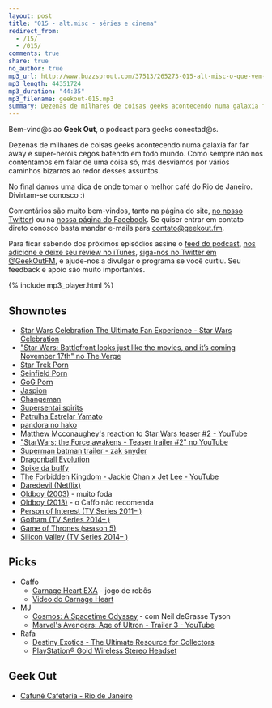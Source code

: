 ```yaml
---
layout: post
title: "015 - alt.misc - séries e cinema"
redirect_from:
  - /15/
  - /015/
comments: true
share: true
no_author: true
mp3_url: http://www.buzzsprout.com/37513/265273-015-alt-misc-o-que-vem-por-ai-nas-series-e-cinema.mp3
mp3_length: 44351724
mp3_duration: "44:35"
mp3_filename: geekout-015.mp3
summary: Dezenas de milhares de coisas geeks acontecendo numa galaxia far far away e super-heróis cegos batendo em todo mundo. Como sempre não nos contentamos em falar de uma coisa só, mas desviamos por vários caminhos bizarros ao redor desses assuntos. No final damos uma dica de onde tomar o melhor café do Rio de Janeiro. Divirtam-se conosco :)
---
```


Bem-vind@s ao **Geek Out**, o podcast para geeks conectad@s.

Dezenas de milhares de coisas geeks acontecendo numa galaxia far far away e super-heróis cegos batendo em todo mundo. Como sempre não nos contentamos em falar de uma coisa só, mas desviamos por vários caminhos bizarros ao redor desses assuntos.

No final damos uma dica de onde tomar o melhor café do Rio de Janeiro. Divirtam-se conosco :)

Comentários são muito bem-vindos, tanto na página do site, [no nosso Twitter](https://twitter.com/geekoutfm)) ou na [nossa página do Facebook](https://www.facebook.com/geekoutfm). Se quiser entrar em contato direto conosco basta mandar e-mails para [contato@geekout.fm](mailto:contato@geekout.fm).

Para ficar sabendo dos próximos episódios assine o [feed do podcast](/feed.xml), [nos adicione e deixe seu review no iTunes](https://itunes.apple.com/br/podcast/geek-out/id956387481), [siga-nos no Twitter em @GeekOutFM](https://twitter.com/GeekoutFM), e ajude-nos a divulgar o programa se você curtiu. Seu feedback e apoio são muito importantes.

{% include mp3_player.html %}

## Shownotes
* [Star Wars Celebration The Ultimate Fan Experience - Star Wars Celebration](http://www.starwarscelebration.com/)
* ["Star Wars: Battlefront looks just like the movies, and it’s coming November 17th" no The Verge](http://www.theverge.com/2015/4/17/8439267/star-wars-battlefront-release-date-2015)
* [Star Trek Porn](https://www.youtube.com/watch?v=14IY-PreyW0)
* [Seinfield Porn](https://www.youtube.com/watch?v=_MyZg7E27cw)
* [GoG Porn](http://io9.com/first-exclusive-look-at-the-guardians-of-the-galaxy-por-1691834557)
* [Jaspion](http://pt.wikipedia.org/wiki/Jaspion)
* [Changeman](http://en.wikipedia.org/wiki/Dengeki_Sentai_Changeman)
* [Supersentai spirits](https://www.youtube.com/watch?v=qoKaSBW1rHs)
* [Patrulha Estrelar Yamato](http://pt.wikipedia.org/wiki/Space_Battleship_Yamato)
* [pandora no hako](http://www.dailymotion.com/video/x27obk_pandora-no-hako-changeman-flashman_music)
* [Matthew Mcconaughey's reaction to Star Wars teaser #2 - YouTube](https://www.youtube.com/watch?v=PYHdQUyOunA)
* ["StarWars: the Force awakens - Teaser trailer #2" no YouTube](https://www.youtube.com/watch?v=ngElkyQ6Rhs)
* [Superman batman trailer - zak snyder](https://www.youtube.com/watch?v=IwfUnkBfdZ4)
* [Dragonball Evolution](https://www.youtube.com/watch?v=Yo4t8PeqJ6E)
* [Spike da buffy](http://pt.wikipedia.org/wiki/Spike_%28Buffy_the_Vampire_Slayer%29)
* [The Forbidden Kingdom - Jackie Chan x Jet Lee - YouTube](https://www.youtube.com/watch?v=h_wvv_qOvRs)
* [Daredevil (Netflix)](http://marvel.com/news/group/132/daredevil_netflix?&options%5Boffset%5D=0&totalcount=20)
* [Oldboy (2003)](http://www.imdb.com/title/tt0364569/) - muito foda
* [Oldboy (2013)](http://www.imdb.com/title/tt1321511/) - o Caffo não recomenda
* [Person of Interest (TV Series 2011– )](http://www.imdb.com/title/tt1839578/)
* [Gotham (TV Series 2014– )](http://www.imdb.com/title/tt3749900/)
* [Game of Thrones (season 5)](http://en.wikipedia.org/wiki/Game_of_Thrones_%28season_5%29)
* [Silicon Valley (TV Series 2014– )](http://www.imdb.com/title/tt2575988/)

## Picks
* Caffo
  * [Carnage Heart EXA](https://store.playstation.com/#!/en-us/games/carnage-heart-exa/cid=UP1014-NPUH10188_00-CARNAGEHEARTEXAE) - jogo de robôs
  * [Video do Carnage Heart](https://www.youtube.com/watch?v=cnc5Adi6818)
* MJ
  * [Cosmos: A Spacetime Odyssey](http://en.wikipedia.org/wiki/Cosmos:_A_Spacetime_Odyssey) - com Neil deGrasse Tyson
  * [Marvel's Avengers: Age of Ultron - Trailer 3 - YouTube](https://www.youtube.com/watch?v=JAUoeqvedMo)
* Rafa
  * [Destiny Exotics - The Ultimate Resource for Collectors](http://destinyexotics.com/)
  * [PlayStation® Gold Wireless Stereo Headset](https://www.playstation.com/en-ca/explore/accessories/audio/gold-wireless-stereo-headset/)

## Geek Out
* [Cafuné Cafeteria - Rio de Janeiro](http://www.cafune.com.br/)